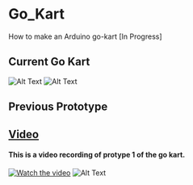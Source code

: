 # Go_Kart
How to make an Arduino go-kart [In Progress]

## Current Go Kart
![Alt Text](https://github.com/jimenezjose/Go_Kart/blob/master/images/current_go_kart.JPG)
![Alt Text](https://github.com/jimenezjose/Go_Kart/blob/master/images/Rear_sprocket.jpeg)

## Previous Prototype
## [Video](https://www.youtube.com/channel/UCbjWL-dwOju9F-2Tt2TZt5A)
#### This is a video recording of protype 1 of the go kart.
[![Watch the video](https://github.com/jimenezjose/goKart/blob/master/images/go-kart%20Video%20IMG.png)](https://www.youtube.com/watch?v=avXZHpkTMmc&feature=youtu.be)
![Alt Text](https://github.com/jimenezjose/Go_Kart/blob/master/images/old_go_kart.jpeg)

